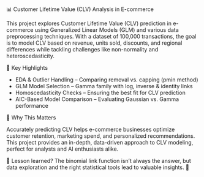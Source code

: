 📊 Customer Lifetime Value (CLV) Analysis in E-commerce

This project explores Customer Lifetime Value (CLV) prediction in e-commerce using Generalized Linear Models (GLM) and various data preprocessing techniques. With a dataset of 100,000 transactions, the goal is to model CLV based on revenue, units sold, discounts, and regional differences while tackling challenges like non-normality and heteroscedasticity.

🔎 Key Highlights

- EDA & Outlier Handling – Comparing removal vs. capping (pmin method)
- GLM Model Selection – Gamma family with log, inverse & identity links
- Homoscedasticity Checks – Ensuring the best fit for CLV prediction
- AIC-Based Model Comparison – Evaluating Gaussian vs. Gamma performance

🔬 Why This Matters

Accurately predicting CLV helps e-commerce businesses optimize customer retention, marketing spend, and personalized recommendations. This project provides an in-depth, data-driven approach to CLV modeling, perfect for analysts and AI enthusiasts alike.

📌 Lesson learned? The binomial link function isn’t always the answer, but data exploration and the right statistical tools lead to valuable insights. 🚀
